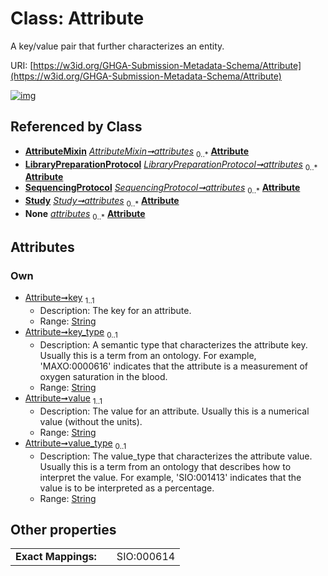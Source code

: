 
# Class: Attribute


A key/value pair that further characterizes an entity.

URI: [https://w3id.org/GHGA-Submission-Metadata-Schema/Attribute](https://w3id.org/GHGA-Submission-Metadata-Schema/Attribute)


[![img](https://yuml.me/diagram/nofunky;dir:TB/class/[Study],[SequencingProtocol],[LibraryPreparationProtocol],[AttributeMixin],[AttributeMixin]++-%20attributes%200..*>[Attribute&#124;key:string;key_type:string%20%3F;value:string;value_type:string%20%3F],[LibraryPreparationProtocol]++-%20attributes%200..*>[Attribute],[SequencingProtocol]++-%20attributes%200..*>[Attribute],[Study]++-%20attributes%200..*>[Attribute],[AttributeMixin]++-%20attributes(i)%200..*>[Attribute])](https://yuml.me/diagram/nofunky;dir:TB/class/[Study],[SequencingProtocol],[LibraryPreparationProtocol],[AttributeMixin],[AttributeMixin]++-%20attributes%200..*>[Attribute&#124;key:string;key_type:string%20%3F;value:string;value_type:string%20%3F],[LibraryPreparationProtocol]++-%20attributes%200..*>[Attribute],[SequencingProtocol]++-%20attributes%200..*>[Attribute],[Study]++-%20attributes%200..*>[Attribute],[AttributeMixin]++-%20attributes(i)%200..*>[Attribute])

## Referenced by Class

 *  **[AttributeMixin](AttributeMixin.md)** *[AttributeMixin➞attributes](AttributeMixin_attributes.md)*  <sub>0..\*</sub>  **[Attribute](Attribute.md)**
 *  **[LibraryPreparationProtocol](LibraryPreparationProtocol.md)** *[LibraryPreparationProtocol➞attributes](LibraryPreparationProtocol_attributes.md)*  <sub>0..\*</sub>  **[Attribute](Attribute.md)**
 *  **[SequencingProtocol](SequencingProtocol.md)** *[SequencingProtocol➞attributes](SequencingProtocol_attributes.md)*  <sub>0..\*</sub>  **[Attribute](Attribute.md)**
 *  **[Study](Study.md)** *[Study➞attributes](Study_attributes.md)*  <sub>0..\*</sub>  **[Attribute](Attribute.md)**
 *  **None** *[attributes](attributes.md)*  <sub>0..\*</sub>  **[Attribute](Attribute.md)**

## Attributes


### Own

 * [Attribute➞key](Attribute_key.md)  <sub>1..1</sub>
     * Description: The key for an attribute.
     * Range: [String](types/String.md)
 * [Attribute➞key_type](Attribute_key_type.md)  <sub>0..1</sub>
     * Description: A semantic type that characterizes the attribute key. Usually this is a term from an ontology. For example, 'MAXO:0000616' indicates that the attribute is a measurement of oxygen saturation in the blood.
     * Range: [String](types/String.md)
 * [Attribute➞value](Attribute_value.md)  <sub>1..1</sub>
     * Description: The value for an attribute. Usually this is a numerical value (without the units).
     * Range: [String](types/String.md)
 * [Attribute➞value_type](Attribute_value_type.md)  <sub>0..1</sub>
     * Description: The value_type that characterizes the attribute value. Usually this is a term from an ontology that describes how to interpret the value. For example, 'SIO:001413' indicates that the value is to be interpreted as a percentage.
     * Range: [String](types/String.md)

## Other properties

|  |  |  |
| --- | --- | --- |
| **Exact Mappings:** | | SIO:000614 |

